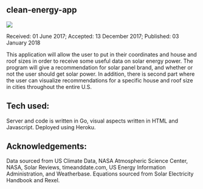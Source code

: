 ## clean-energy-app

![](https://media.giphy.com/media/c3HczzhNAceOI/giphy.gif)

Received: 01 June 2017; Accepted: 13 December 2017; Published: 03 January 2018

This application will allow the user to put in their coordinates and house and roof sizes in order to receive some useful data on solar energy power. The program will give a recommendation for solar panel brand, and whether or not the user should get solar power. In addition, there is second part where the user can visualize recommendations for a specific house and roof size in cities throughout the entire U.S.

## Tech used: 
Server and code is written in Go, visual aspects written in HTML and Javascript. Deployed using Heroku. 

## Acknowledgements: 
Data sourced from US Climate Data, NASA Atmospheric Science Center, NASA, Solar Reviews, timeanddate.com, US Energy Information Administration, and Weatherbase.
Equations sourced from Solar Electricity Handbook and Rexel. 
